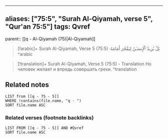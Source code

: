 
---
aliases: ["75:5", "Surah Al-Qiyamah, verse 5", "Qur'an 75:5"]
tags: Qvref
---

parent:: [[q - Al-Qiyamah (75)|Al-Qiyamah]]

> [!arabic]+ Surah Al-Qiyamah, Verse 5 (75:5)
> <span class="quran-arabic">بَلْ يُرِيدُ ٱلْإِنسَـٰنُ لِيَفْجُرَ أَمَامَهُۥ</span>
^arabic

> [!translation]+ Surah Al-Qiyamah, Verse 5 (75:5) - Translation
> Но человек желает и впредь совершать грехи.
^translation



## Related notes
```dataview
LIST from [[q - 75 - 5]]
WHERE !contains(file.name, "q - ")
SORT file.name ASC
```

### Related verses (footnote backlinks)
```dataview
LIST FROM [[q - 75 - 5]] AND #Qvref
SORT file.name ASC
```

